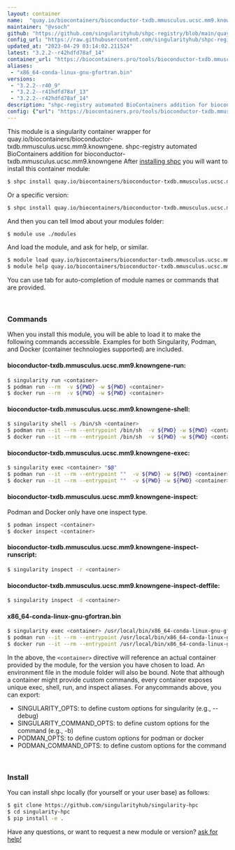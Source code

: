```yaml
---
layout: container
name:  "quay.io/biocontainers/bioconductor-txdb.mmusculus.ucsc.mm9.knowngene"
maintainer: "@vsoch"
github: "https://github.com/singularityhub/shpc-registry/blob/main/quay.io/biocontainers/bioconductor-txdb.mmusculus.ucsc.mm9.knowngene/container.yaml"
config_url: "https://raw.githubusercontent.com/singularityhub/shpc-registry/main/quay.io/biocontainers/bioconductor-txdb.mmusculus.ucsc.mm9.knowngene/container.yaml"
updated_at: "2023-04-29 03:14:02.211524"
latest: "3.2.2--r42hdfd78af_14"
container_url: "https://biocontainers.pro/tools/bioconductor-txdb.mmusculus.ucsc.mm9.knowngene"
aliases:
 - "x86_64-conda-linux-gnu-gfortran.bin"
versions:
 - "3.2.2--r40_9"
 - "3.2.2--r41hdfd78af_13"
 - "3.2.2--r42hdfd78af_14"
description: "shpc-registry automated BioContainers addition for bioconductor-txdb.mmusculus.ucsc.mm9.knowngene"
config: {"url": "https://biocontainers.pro/tools/bioconductor-txdb.mmusculus.ucsc.mm9.knowngene", "maintainer": "@vsoch", "description": "shpc-registry automated BioContainers addition for bioconductor-txdb.mmusculus.ucsc.mm9.knowngene", "latest": {"3.2.2--r42hdfd78af_14": "sha256:c990d0531c35d9704b7fae1129d3a7a5b1b295348a5ca14b0ce83607fcb8c2f3"}, "tags": {"3.2.2--r40_9": "sha256:8415202b978f006380bee7bdd2c09ddb0bc4d6280f3cdc24c5f8042ac4a4c773", "3.2.2--r41hdfd78af_13": "sha256:94429dd582908ea45ce225e104a2b94afb648d06964f0eaae7de9e2b9d9bbd2a", "3.2.2--r42hdfd78af_14": "sha256:c990d0531c35d9704b7fae1129d3a7a5b1b295348a5ca14b0ce83607fcb8c2f3"}, "docker": "quay.io/biocontainers/bioconductor-txdb.mmusculus.ucsc.mm9.knowngene", "aliases": {"x86_64-conda-linux-gnu-gfortran.bin": "/usr/local/bin/x86_64-conda-linux-gnu-gfortran.bin"}}
---
```


This module is a singularity container wrapper for quay.io/biocontainers/bioconductor-txdb.mmusculus.ucsc.mm9.knowngene.
shpc-registry automated BioContainers addition for bioconductor-txdb.mmusculus.ucsc.mm9.knowngene
After [installing shpc](#install) you will want to install this container module:


```bash
$ shpc install quay.io/biocontainers/bioconductor-txdb.mmusculus.ucsc.mm9.knowngene
```

Or a specific version:

```bash
$ shpc install quay.io/biocontainers/bioconductor-txdb.mmusculus.ucsc.mm9.knowngene:3.2.2--r42hdfd78af_14
```

And then you can tell lmod about your modules folder:

```bash
$ module use ./modules
```

And load the module, and ask for help, or similar.

```bash
$ module load quay.io/biocontainers/bioconductor-txdb.mmusculus.ucsc.mm9.knowngene/3.2.2--r42hdfd78af_14
$ module help quay.io/biocontainers/bioconductor-txdb.mmusculus.ucsc.mm9.knowngene/3.2.2--r42hdfd78af_14
```

You can use tab for auto-completion of module names or commands that are provided.

<br>

### Commands

When you install this module, you will be able to load it to make the following commands accessible.
Examples for both Singularity, Podman, and Docker (container technologies supported) are included.

#### bioconductor-txdb.mmusculus.ucsc.mm9.knowngene-run:

```bash
$ singularity run <container>
$ podman run --rm  -v ${PWD} -w ${PWD} <container>
$ docker run --rm  -v ${PWD} -w ${PWD} <container>
```

#### bioconductor-txdb.mmusculus.ucsc.mm9.knowngene-shell:

```bash
$ singularity shell -s /bin/sh <container>
$ podman run --it --rm --entrypoint /bin/sh  -v ${PWD} -w ${PWD} <container>
$ docker run --it --rm --entrypoint /bin/sh  -v ${PWD} -w ${PWD} <container>
```

#### bioconductor-txdb.mmusculus.ucsc.mm9.knowngene-exec:

```bash
$ singularity exec <container> "$@"
$ podman run --it --rm --entrypoint ""  -v ${PWD} -w ${PWD} <container> "$@"
$ docker run --it --rm --entrypoint ""  -v ${PWD} -w ${PWD} <container> "$@"
```

#### bioconductor-txdb.mmusculus.ucsc.mm9.knowngene-inspect:

Podman and Docker only have one inspect type.

```bash
$ podman inspect <container>
$ docker inspect <container>
```

#### bioconductor-txdb.mmusculus.ucsc.mm9.knowngene-inspect-runscript:

```bash
$ singularity inspect -r <container>
```

#### bioconductor-txdb.mmusculus.ucsc.mm9.knowngene-inspect-deffile:

```bash
$ singularity inspect -d <container>
```


#### x86_64-conda-linux-gnu-gfortran.bin

```bash
$ singularity exec <container> /usr/local/bin/x86_64-conda-linux-gnu-gfortran.bin
$ podman run --it --rm --entrypoint /usr/local/bin/x86_64-conda-linux-gnu-gfortran.bin   -v ${PWD} -w ${PWD} <container> -c " $@"
$ docker run --it --rm --entrypoint /usr/local/bin/x86_64-conda-linux-gnu-gfortran.bin   -v ${PWD} -w ${PWD} <container> -c " $@"
```



In the above, the `<container>` directive will reference an actual container provided
by the module, for the version you have chosen to load. An environment file in the
module folder will also be bound. Note that although a container
might provide custom commands, every container exposes unique exec, shell, run, and
inspect aliases. For anycommands above, you can export:

 - SINGULARITY_OPTS: to define custom options for singularity (e.g., --debug)
 - SINGULARITY_COMMAND_OPTS: to define custom options for the command (e.g., -b)
 - PODMAN_OPTS: to define custom options for podman or docker
 - PODMAN_COMMAND_OPTS: to define custom options for the command

<br>

### Install

You can install shpc locally (for yourself or your user base) as follows:

```bash
$ git clone https://github.com/singularityhub/singularity-hpc
$ cd singularity-hpc
$ pip install -e .
```

Have any questions, or want to request a new module or version? [ask for help!](https://github.com/singularityhub/singularity-hpc/issues)